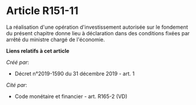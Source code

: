 # Article R151-11

La réalisation d'une opération d'investissement autorisée sur le fondement du présent chapitre donne lieu à déclaration dans
des conditions fixées par arrêté du ministre chargé de l'économie.

**Liens relatifs à cet article**

_Créé par_:

  - Décret n°2019-1590 du 31 décembre 2019 - art. 1

_Cité par_:

  - Code monétaire et financier - art. R165-2 (VD)
